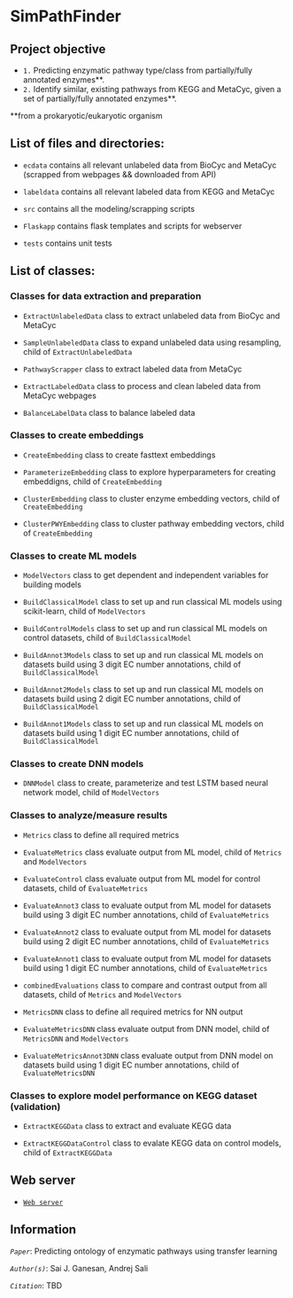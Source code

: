# SimPathFinder

## Project objective 
- `1.` Predicting enzymatic pathway type/class from partially/fully annotated enzymes**.
- `2.` Identify similar, existing pathways from KEGG and MetaCyc, given a set of partially/fully annotated enzymes**. 

**from a prokaryotic/eukaryotic organism


## List of files and directories:

- `ecdata`     contains all relevant unlabeled data from BioCyc and MetaCyc (scrapped from webpages && downloaded from API) 

- `labeldata`   contains all relevant labeled data from KEGG and MetaCyc 

- `src`      contains all the modeling/scrapping scripts  

- `Flaskapp`  contains flask templates and scripts for webserver

- `tests`    contains unit tests

## List of classes:


### Classes for data extraction and preparation

- `ExtractUnlabeledData`  class to extract unlabeled data from BioCyc and MetaCyc
             
- `SampleUnlabeledData`  class to expand unlabeled data using resampling, child of `ExtractUnlabeledData` 

- `PathwayScrapper` class to extract labeled data from MetaCyc

- `ExtractLabeledData` class to process and clean labeled data from MetaCyc webpages
                  
- `BalanceLabelData` class to balance labeled data



### Classes to create embeddings 

- `CreateEmbedding` class to create fasttext embeddings 

- `ParameterizeEmbedding` class to explore hyperparameters for creating embeddigns, child of `CreateEmbedding`

- `ClusterEmbedding` class to cluster enzyme embedding vectors, child of `CreateEmbedding`

- `ClusterPWYEmbedding` class to cluster pathway embedding vectors, child of `CreateEmbedding`


### Classes to create ML models 

- `ModelVectors` class to get dependent and independent variables for building models

- `BuildClassicalModel` class to set up and run classical ML models using scikit-learn, child of `ModelVectors`

- `BuildControlModels` class to set up and run classical ML models on control datasets, child of `BuildClassicalModel`

- `BuildAnnot3Models` class to set up and run classical ML models on datasets build using 3 digit EC number annotations, child of `BuildClassicalModel` 

- `BuildAnnot2Models` class to set up and run classical ML models on datasets build using 2 digit EC number annotations, child of `BuildClassicalModel` 

- `BuildAnnot1Models` class to set up and run classical ML models on datasets build using 1 digit EC number annotations, child of `BuildClassicalModel`


### Classes to create DNN models 

- `DNNModel` class to create, parameterize and test LSTM based neural network model, child of `ModelVectors`


### Classes to analyze/measure results 

- `Metrics` class to define all required metrics 

- `EvaluateMetrics` class evaluate output from ML model, child of `Metrics` and `ModelVectors`

- `EvaluateControl` class evaluate output from ML model for control datasets, child of `EvaluateMetrics`

- `EvaluateAnnot3` class to evaluate output from ML model for datasets build using 3 digit EC number annotations, child of `EvaluateMetrics` 

- `EvaluateAnnot2` class to evaluate output from ML model for datasets build using 2 digit EC number annotations, child of `EvaluateMetrics` 

- `EvaluateAnnot1` class to evaluate output from ML model for datasets build using 1 digit EC number annotations, child of `EvaluateMetrics` 

- `combinedEvaluations` class to compare and contrast output from all datasets, child of `Metrics` and `ModelVectors`

- `MetricsDNN` class to define all required metrics for NN output

- `EvaluateMetricsDNN` class evaluate output from DNN model, child of `MetricsDNN` and `ModelVectors`

- `EvaluateMetricsAnnot3DNN` class evaluate output from DNN model on datasets build using 1 digit EC number annotations, child of `EvaluateMetricsDNN`


### Classes to explore model performance on KEGG dataset (validation)

- `ExtractKEGGData` class to extract and evaluate KEGG data

- `ExtractKEGGDataControl` class to evalate KEGG data on control models, child of `ExtractKEGGData`


## Web server 

- [`Web server`](https://modbase.compbio.ucsf.edu/SimPathFinder/) 

## Information

_`Paper`_: Predicting ontology of enzymatic pathways using transfer learning

_`Author(s)`_: Sai J. Ganesan, Andrej Sali

_`Citation`_: TBD


